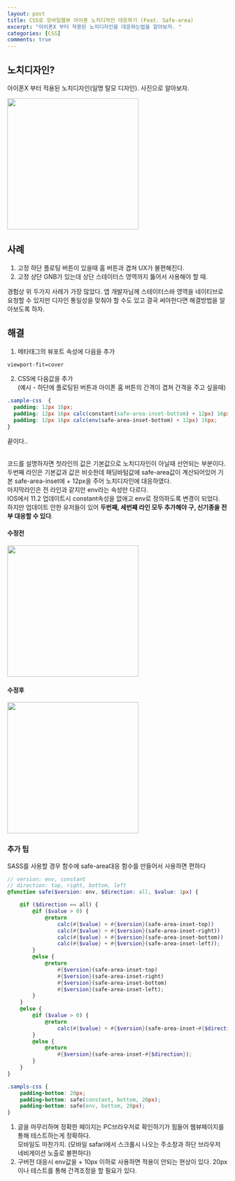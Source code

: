 ```yaml
---
layout: post
title: CSS로 모바일웹뷰 아이폰 노치디자인 대응하기 (Feat. Safe-area)
excerpt: "아이폰X 부터 적용된 노치디자인을 대응하는법을 알아보자. "
categories: [CSS]
comments: true
---
```


## 노치디자인?
아이폰X 부터 적용된 노치디자인(일명 탈모 디자인). 사진으로 알아보자.
<p><img src="https://image.zdnet.co.kr/2018/04/18/lejj_GwiuSpNTv9Bg6N9.jpg" alt="" width="300px" /></p>

## 사례
1. 고정 하단 플로팅 버튼이 있을때 홈 버튼과 겹쳐 UX가 불편해진다.
2. 고정 상단 GNB가 있는데 상단 스테이터스 영역까지 뚫어서 사용해야 할 때.

경험상 위 두가지 사례가 가장 많았다. 앱 개발자님께 스테이터스바 영역을 네이티브로 요청할 수 있지만 디자인 통일성을 맞춰야 할 수도 있고 결국 써야한다면 해결방법을 알아보도록 하자.

## 해결
1. 메타태그의 뷰포트 속성에 다음을 추가
```html
viewport-fit=cover
```
2. CSS에 다음값을 추가<br/>
(예시 - 하단에 플로팅된 버튼과 아이폰 홈 버튼의 간격이 겹쳐 간격을 주고 싶을때)
```css
.sample-css  {
  padding: 12px 16px;
  padding: 12px 16px calc(constant(safe-area-inset-bottom) + 12px) 16px;
  padding: 12px 16px calc(env(safe-area-inset-bottom) + 12px) 16px;
} 
```
끝이다..<br/><br/>

코드를 설명하자면 첫라인의 값은 기본값으로 노치디자인이 아닐때 선언되는 부분이다.<br/>
두번째 라인은 기본값과 값은 비슷한데 패딩바텀값에 safe-area값이 계산되어있어 기본 safe-area-inset에 + 12px을 주어 노치디자인에 대응하였다.<br/>
마지막라인은 전 라인과 같지만 env라는 속성만 다르다.<br/>
IOS에서 11.2 업데이트시 constant속성을 없애고 env로 정의하도록 변경이 되었다.<br/>
하지만 업데이트 안한 유저들이 있어 **두번째, 세번째 라인 모두 추가해야 구, 신기종을 전부 대응할 수 있다**.

#### 수정전
<p><img src="https://miro.medium.com/max/868/1*jtSClglMcjqZLlzO6d6AmA.png" width="300px" alt="" /></p>

#### 수정후
<p><img src="https://miro.medium.com/max/876/1*MuA8n_c1iylsAgoBzbqqKQ.png" width="300px" alt="" /></p>

### 추가 팁
SASS를 사용할 경우 함수에 safe-area대응 함수를 만들어서 사용하면 편하다
```scss
// version: env, constant
// direction: top, right, bottom, left
@function safe($version: env, $direction: all, $value: 1px) {

    @if ($direction == all) {
        @if ($value > 0) {
            @return
                calc(#{$value} + #{$version}(safe-area-inset-top))
                calc(#{$value} + #{$version}(safe-area-inset-right))
                calc(#{$value} + #{$version}(safe-area-inset-bottom))
                calc(#{$value} + #{$version}(safe-area-inset-left));
        }
        @else {
            @return
                #{$version}(safe-area-inset-top)
                #{$version}(safe-area-inset-right)
                #{$version}(safe-area-inset-bottom)
                #{$version}(safe-area-inset-left);
        }
    }
    @else {
        @if ($value > 0) {
            @return
                calc(#{$value} + #{$version}(safe-area-inset-#{$direction}));
        }
        @else {
            @return
                #{$version}(safe-area-inset-#{$direction});
        }
    }
}
```

```css
.sampls-css {
    padding-bottom: 20px;
    padding-bottom: safe(constant, bottom, 20px);
    padding-bottom: safe(env, bottom, 20px);
}
```

1. 글을 마무리하며 정확한 페이지는 PC브라우저로 확인하기가 힘들어 웹뷰페이지를 통해 테스트하는게 정확하다.<br>
모바일도 마찬가지. (모바일 safari에서 스크롤시 나오는 주소창과 하단 브라우저 네비게이션 노출로 불편하다)
2. 구버전 대응시 env값을 + 10px 이하로 사용하면 적용이 안되는 현상이 있다. 20px이나 테스트를 통해 간격조정을 할 필요가 있다.
